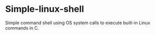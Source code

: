 # Simple-linux-shell
Simple command shell using OS system calls to execute built-in Linux commands in C.
